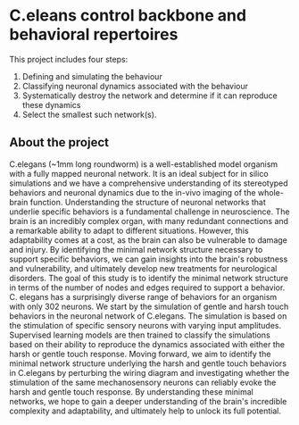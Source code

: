 # C.eleans control backbone and behavioral repertoires

This project includes four steps:
1. Defining and simulating the behaviour
2. Classifying neuronal dynamics associated with the behaviour
3. Systematically destroy the network and determine if it can reproduce these dynamics
4. Select the smallest such network(s).

## About the project
C.elegans (~1mm long roundworm) is a well-established model organism with a fully mapped neuronal network. It is an ideal subject for in silico simulations and we have a comprehensive understanding of its stereotyped behaviors and neuronal dynamics due to the in-vivo imaging of the whole-brain function.
Understanding the structure of neuronal networks that underlie specific behaviors is a fundamental challenge in neuroscience. The brain is an incredibly complex organ, with many redundant connections and a remarkable ability to adapt to different situations. However, this adaptability comes at a cost, as the brain can also be vulnerable to damage and injury. By identifying the minimal network structure necessary to support specific behaviors, we can gain insights into the brain's robustness and vulnerability, and ultimately develop new treatments for neurological disorders.
The goal of this study is to identify the minimal network structure in terms of the number of nodes and edges required to support a behavior. C. elegans has a surprisingly diverse range of behaviors for an organism with only 302 neurons. We start by the simulation of gentle and harsh touch behaviors in the neuronal network of C.elegans. The simulation is based on the stimulation of specific sensory neurons with varying input amplitudes. Supervised learning models are then trained to classify the simulations based on their ability to reproduce the dynamics associated with either the harsh or gentle touch response. 
Moving forward, we aim to identify the minimal network structure underlying the harsh and gentle touch behaviors in C.elegans by perturbing the wiring diagram and investigating whether the stimulation of the same mechanosensory neurons can reliably evoke the harsh and gentle touch response. By understanding these minimal networks, we hope to gain a deeper understanding of the brain's incredible complexity and adaptability, and ultimately help to unlock its full potential.
